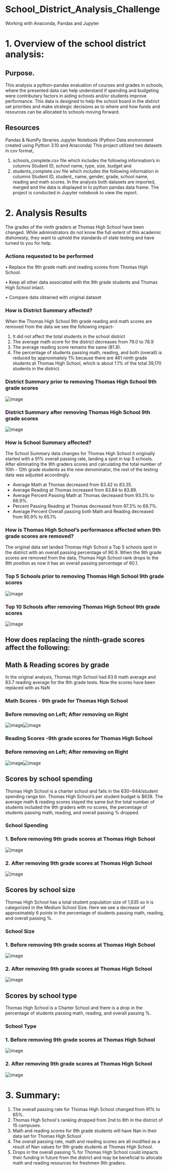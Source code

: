 # School_District_Analysis_Challenge

Working with Anaconda, Pandas and Jupyter



# 1. Overview of the school district analysis: 


## Purpose.
This analysis a python-pandas evaluation of courses and grades in schools, where the presented data can help understand if spending and budgeting were contributary factors in aiding schools and/or students improve performance. This data is designed to help the school board in the district set priorities and make strategic decisions as to where and how funds and resources can be allocated to schools moving forward.



## Resources
Pandas & NumPy libraries Jupyter Notebook (Python Data environment created using Python 3.10 and Anaconda)
This project utilized two datasets in csv format, 
 1. schools_complete.csv file which includes the following information’s in columns Student ID, school name, type, size, budget and 
 2. students_complete.csv file which includes the following information in columns Student ID, student_ name, gender, grade, school name, reading and math scores. 
 In the analysis both datasets are imported, merged and the data is displayed in to python pandas data frame. The project is conducted in Jupyter notebook to view the report.



# 2. Analysis Results
The grades of the ninth graders at Thomas High School have been changed. While administrators do not know the full extent of this academic dishonesty, they want to uphold the standards of state testing and have turned to you for help.

### Actions requested to be performed
•	Replace the 9th grade math and reading scores from Thomas High School.

•	Keep all other data associated with the 9th grade students and Thomas High School intact.

•	Compare data obtained with original dataset



### How is District Summary affected?
When the Thomas High School 9th grade reading and math scores are removed from the data we see the following impact-
1.	It did not affect the total students in the school district
2.	The average math score for the district decreases from 79.0 to 78.9
3.	The average reading score remains the same (81.9). 
4.	The percentage of students passing math, reading, and both (overall) is reduced by approximately 1% because there are 461 ninth grade students at Thomas High School, which is about 1.1% of the total 39,170 students in the district.

### District Summary prior to removing Thomas High School 9th grade scores
![image](https://user-images.githubusercontent.com/96351897/151655167-c06c3c35-d351-4a6f-82d7-34483f0274a1.png)


### District Summary after removing Thomas High School 9th grade scores
![image](https://user-images.githubusercontent.com/96351897/151655162-b03444a5-88f1-43d8-bc08-552e5728f5b5.png)
 
 
 
 
### How is School Summary affected?

The School Summary data changes for Thomas High School it originally started with a 91% overall passing rate, landing a spot in top 5 schools. After eliminating the 9th graders scores and calculating the total number of 10th - 12th grade students as the new denominator, the rest of the testing data was adjusted accordingly. 
- Average Math at Thomas decreased from 83.42 to 83.35.
- Average Reading at Thomas increased from 83.84 to 83.89.
- Average Percent Passing Math at Thomas decreased from 93.3% to 66.9%.
- Percent Passing Reading at Thomas decreased from 97.3% to 69.7%.
- Average Percent Overall passing both Math and Reading decreased from 90.9% to 65.1%

### How is Thomas High School’s performance affected when 9th grade scores are removed?

The original data set landed Thomas High School a Top 5 schools spot in the district with an overall passing percentage of 90.9. When the 9th grade scores are removed from the data, Thomas High School rank drops to the 8th position as now it has an overall passing percentage of 60.1.
### Top 5 Schools prior to removing Thomas High School 9th grade scores
![image](https://user-images.githubusercontent.com/96351897/151655157-5b27c467-966a-48b5-8436-263789d28df6.png)
 
 
 
### Top 10 Schools after removing Thomas High School 9th grade scores
![image](https://user-images.githubusercontent.com/96351897/151655145-aa153bfe-ba89-4fc1-9b29-c689a9e71b9d.png)




## How does replacing the ninth-grade scores affect the following:


## Math & Reading scores by grade
In the original analysis, Thomas High School had 83.6 math average and 83.7 reading average for the 9th grade tests. Now the scores have been replaced with as NaN

### Math Scores - 9th grade for Thomas High School
### Before removing on Left; After removing on Right
![image](https://user-images.githubusercontent.com/96351897/151655133-62cd68f7-6d48-4110-b546-f98d5b7555ad.png)![image](https://user-images.githubusercontent.com/96351897/151655137-f2381278-4f26-46d4-af05-39169f25bfa0.png)

   
   
### Reading Scores -9th grade scores for Thomas High School
### Before removing on Left; After removing on Right
![image](https://user-images.githubusercontent.com/96351897/151655117-ee6367b8-d65f-4c74-92b3-b4c33b32b31b.png)![image](https://user-images.githubusercontent.com/96351897/151655123-e7dbc4b9-0a2c-430a-a306-944acc31f69d.png)




## Scores by school spending
Thomas High School is a charter school and falls in the $630-$644/student spending range bin. Thomas High School’s per student budget is $638. The average math & reading scores stayed the same but the total number of students included the 9th graders with no scores, the percentage of students passing math, reading, and overall passing % dropped.

### School Spending 

### 1.	Before removing 9th grade scores at Thomas High School
![image](https://user-images.githubusercontent.com/96351897/151655090-657c4b30-1e50-4489-bff6-039eb2dfe774.png)


### 2.	After removing 9th grade scores at Thomas High School
![image](https://user-images.githubusercontent.com/96351897/151655088-d40cc904-92c6-4124-ac13-670601ba1880.png)



## Scores by school size
Thomas High School has a total student population size of 1,635 so it is categorized in the Medium School Size. Here we see a decrease of approximately 6 points in the percentage of students passing math, reading, and overall passing %.




### School Size 
### 1.	Before removing 9th grade scores at Thomas High School  
![image](https://user-images.githubusercontent.com/96351897/151655071-128c94ea-6a31-44f2-b5ac-068a109d5371.png)


### 2.	After removing 9th grade scores at Thomas High School  
![image](https://user-images.githubusercontent.com/96351897/151655062-52890fa0-61d9-4eae-b589-db9923b06447.png)



## Scores by school type
Thomas High School is a Charter School and there is a drop in the percentage of students passing math, reading, and overall passing %.

### School Type 
### 1. Before removing 9th grade scores at Thomas High School  
![image](https://user-images.githubusercontent.com/96351897/151655047-6e019bd0-8082-4a4c-86af-2842673e79c3.png)


### 2. After removing 9th grade scores at Thomas High School  
![image](https://user-images.githubusercontent.com/96351897/151655043-c8b1b78c-b78b-455d-85a3-308cff0e2901.png)



# 3. Summary: 
1.	The overall passing rate for Thomas High School changed from 91% to 65%.
2.	Thomas High School's ranking dropped from 2nd to 8th in the district of 15 campuses.
3.	 Math and reading scores for 9th grade students will have Nan in their data set for Thomas High School
4.	The overall passing rate, math and reading scores are all modified as a result of Nan values for 9th grade students at Thomas High School.
5.	Drops in the overall passing % for Thomas High School could impacts their funding in future from the district and may be beneficial to allocate math and reading resources for freshmen 9th graders.



